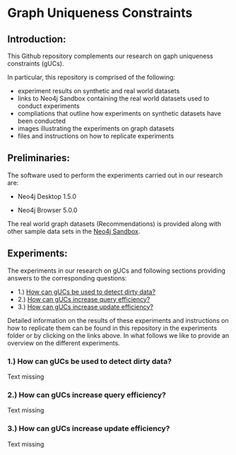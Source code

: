 # Graph Uniqueness Constraints

## Introduction: 

This Github repository complements our research on gaph uniqueness constraints (gUCs).

In particular, this repository is comprised of the following:

- experiment results on synthetic and real world datasets
- links to Neo4j Sandbox containing the real world datasets used to conduct experiments
- compliations that outline how experiments on synthetic datasets have been conducted
- images illustrating the experiments on graph datasets
- files and instructions on how to replicate experiments

## Preliminaries:

The software used to perform the experiments carried out in our research are:

- Neo4j Desktop 1.5.0

- Neo4j Browser 5.0.0


The real world graph datasets (Recommendations) is provided along with other sample data sets in the [Neo4j Sandbox](https://sandbox.neo4j.com/). 


## Experiments:

The experiments in our research on gUCs and following sections providing answers to the corresponding questions:

- 1.) [How can gUCs be used to detect dirty data?]()
- 2.) [How can gUCs increase query efficiency?]()
- 3.) [How can gUCs increase update efficiency?]()


Detailed information on the results of these experiments and instructions on how to replicate them can be found in this repository in the experiments folder or by clicking on the links above. In what follows we like to provide an overview on the different experiments.

### 1.) How can gUCs be used to detect dirty data?

Text missing

### 2.) How can gUCs increase query efficiency?

Text missing

### 3.) How can gUCs increase update efficiency?

Text missing 


